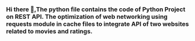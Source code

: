 ### Hi there 👋,The python file contains the code of Python Project on REST API. The optimization of web networking using requests module in cache files to integrate API of two websites related to movies and ratings. 

<!--
**RishabhGarg10/RishabhGarg10** is a ✨ _special_ ✨ repository because its `README.md` (this file) appears on your GitHub profile.
<!DOCTYPE html>
<head>
  <meta charset ="UTF-8">
  <title>my first page</title>
  </head>
  
  <body>

  <table border="5"><tr><th>MY first table</th></tr>
		<tr><td>ONE</td></tr>
		<tr><td>TWO</td></tr>
		<tr><td>THREE</td></tr>
								
								
								
								</table>
								
<p1>this is may be my main code</p1></main>
 
 <footer>
  <p2>it is really empty??</p2>
  </footer>
  
  
  </body> 
